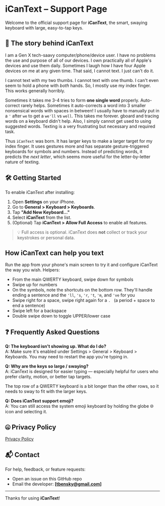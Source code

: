 # iCanText – Support Page

Welcome to the official support page for **iCanText**, the smart, swaying keyboard with large, easy-to-tap keys.

## 📖 The story behind iCanText

I am a Gen X tech-saavy computer/phone/device user. I have no problems the use and purpose of all of our devices. I own practically all of Apple's devices and use them daily.  Sometimes I laugh how I have four Apple devices on me at any given time. That said, I cannot text.  I just can't do it.

I cannot text with my two thumbs. I cannot text with one thumb.  I can't even seem to hold a phone with _both_ hands.  So, I mostly use my index finger. This works generally horribly. 

Sometimes it takes me 3-4 tries to form **one single word** properly. Auto-correct rarely helps. Sometimes it auto-corrects a word into 3 smaller nonsensical words with spaces in between!  I usually have to manually put in a `'` after `we` to get a `we'll` vs `well`. This takes me forever.   gboard and tracing words on a keyboard didn't help.  Also, I simply cannot get used to using suggested words.  Texting is a very frustrating but necessary and required task.

Thus `iCanText` was born.  It has larger keys to make a larger target for my index finger.  It uses gestures more and has separate gesture-triggered keyboards for symbols and numbers.  Instead of predicting words, it predicts the _next letter_, which seems more useful for the letter-by-letter nature of texting.


## 🛠 Getting Started

To enable iCanText after installing:

1. Open **Settings** on your iPhone.
2. Go to **General > Keyboard > Keyboards**.
3. Tap **"Add New Keyboard…"**
4. Select **iCanText** from the list.
5. (Optional) Tap **iCanText > Allow Full Access** to enable all features.

> 💡 Full access is optional. iCanText does **not** collect or track your keystrokes or personal data.


## How iCanText can help you text

Run the app from your phone's main screen to try it and configure iCanText the way you wish.  Helpers:
 - From the main QWERTY keyboard, swipe down for symbols
 - Swipe up for numbers
 - On the symbols, note the shortcuts on the bottom row. They'll handle ending a sentence and the `'ll`, `'s`, `'r`, `'t`, `'m`, and `'ve` for you
 - Swipe right for a space, swipe right again for a `. ` (a period + space to end a sentence)
 - Swipe left for a backspace
 - Double swipe down to toggle UPPER/lower case 

## ❓ Frequently Asked Questions

**Q: The keyboard isn't showing up. What do I do?**  
A: Make sure it's enabled under Settings > General > Keyboard > Keyboards. You may need to restart the app you're typing in.

**Q: Why are the keys so large / swaying?**  
A: iCanText is designed for easier typing — especially helpful for users who prefer clarity, motion, or better tap targets. 

The top row of a QWERTY keyboard is a bit longer than the other rows, so it needs to sway to fit with the larger keys.

**Q: Does iCanText support emoji?**  
A: You can still access the system emoji keyboard by holding the globe 🌐 icon and selecting it.

## 🤐 Privacy Policy

[Privacy Policy](privacy.md)

## 📬 Contact

For help, feedback, or feature requests:

- Open an issue on this GitHub repo  
- Email the developer: **[tbensky@gmail.com]**

---

Thanks for using **iCanText**!

